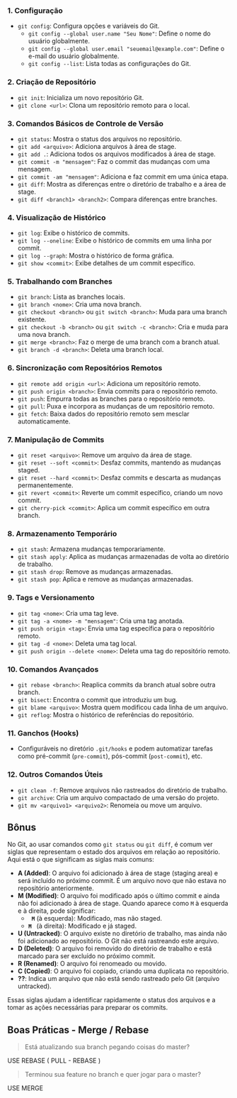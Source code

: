 ### 1. **Configuração**
- `git config`: Configura opções e variáveis do Git.
  - `git config --global user.name "Seu Nome"`: Define o nome do usuário globalmente.
  - `git config --global user.email "seuemail@example.com"`: Define o e-mail do usuário globalmente.
  - `git config --list`: Lista todas as configurações do Git.

### 2. **Criação de Repositório**
- `git init`: Inicializa um novo repositório Git.
- `git clone <url>`: Clona um repositório remoto para o local.

### 3. **Comandos Básicos de Controle de Versão**
- `git status`: Mostra o status dos arquivos no repositório.
- `git add <arquivo>`: Adiciona arquivos à área de stage.
- `git add .`: Adiciona todos os arquivos modificados à área de stage.
- `git commit -m "mensagem"`: Faz o commit das mudanças com uma mensagem.
- `git commit -am "mensagem"`: Adiciona e faz commit em uma única etapa.
- `git diff`: Mostra as diferenças entre o diretório de trabalho e a área de stage.
- `git diff <branch1> <branch2>`: Compara diferenças entre branches.

### 4. **Visualização de Histórico**
- `git log`: Exibe o histórico de commits.
- `git log --oneline`: Exibe o histórico de commits em uma linha por commit.
- `git log --graph`: Mostra o histórico de forma gráfica.
- `git show <commit>`: Exibe detalhes de um commit específico.

### 5. **Trabalhando com Branches**
- `git branch`: Lista as branches locais.
- `git branch <nome>`: Cria uma nova branch.
- `git checkout <branch>` ou `git switch <branch>`: Muda para uma branch existente.
- `git checkout -b <branch>` ou `git switch -c <branch>`: Cria e muda para uma nova branch.
- `git merge <branch>`: Faz o merge de uma branch com a branch atual.
- `git branch -d <branch>`: Deleta uma branch local.

### 6. **Sincronização com Repositórios Remotos**
- `git remote add origin <url>`: Adiciona um repositório remoto.
- `git push origin <branch>`: Envia commits para o repositório remoto.
- `git push`: Empurra todas as branches para o repositório remoto.
- `git pull`: Puxa e incorpora as mudanças de um repositório remoto.
- `git fetch`: Baixa dados do repositório remoto sem mesclar automaticamente.

### 7. **Manipulação de Commits**
- `git reset <arquivo>`: Remove um arquivo da área de stage.
- `git reset --soft <commit>`: Desfaz commits, mantendo as mudanças staged.
- `git reset --hard <commit>`: Desfaz commits e descarta as mudanças permanentemente.
- `git revert <commit>`: Reverte um commit específico, criando um novo commit.
- `git cherry-pick <commit>`: Aplica um commit específico em outra branch.

### 8. **Armazenamento Temporário**
- `git stash`: Armazena mudanças temporariamente.
- `git stash apply`: Aplica as mudanças armazenadas de volta ao diretório de trabalho.
- `git stash drop`: Remove as mudanças armazenadas.
- `git stash pop`: Aplica e remove as mudanças armazenadas.

### 9. **Tags e Versionamento**
- `git tag <nome>`: Cria uma tag leve.
- `git tag -a <nome> -m "mensagem"`: Cria uma tag anotada.
- `git push origin <tag>`: Envia uma tag específica para o repositório remoto.
- `git tag -d <nome>`: Deleta uma tag local.
- `git push origin --delete <nome>`: Deleta uma tag do repositório remoto.

### 10. **Comandos Avançados**
- `git rebase <branch>`: Reaplica commits da branch atual sobre outra branch.
- `git bisect`: Encontra o commit que introduziu um bug.
- `git blame <arquivo>`: Mostra quem modificou cada linha de um arquivo.
- `git reflog`: Mostra o histórico de referências do repositório.

### 11. **Ganchos (Hooks)**
- Configuráveis no diretório `.git/hooks` e podem automatizar tarefas como pré-commit (`pre-commit`), pós-commit (`post-commit`), etc.

### 12. **Outros Comandos Úteis**
- `git clean -f`: Remove arquivos não rastreados do diretório de trabalho.
- `git archive`: Cria um arquivo compactado de uma versão do projeto.
- `git mv <arquivo1> <arquivo2>`: Renomeia ou move um arquivo.

## Bônus

No Git, ao usar comandos como `git status` ou `git diff`, é comum ver siglas que representam o estado dos arquivos em relação ao repositório. Aqui está o que significam as siglas mais comuns:

- **A (Added)**: O arquivo foi adicionado à área de stage (staging area) e será incluído no próximo commit. É um arquivo novo que não estava no repositório anteriormente.
- **M (Modified)**: O arquivo foi modificado após o último commit e ainda não foi adicionado à área de stage. Quando aparece como `M` à esquerda e à direita, pode significar:
  - **` M`** (à esquerda): Modificado, mas não staged.
  - **`M `** (à direita): Modificado e já staged.
- **U (Untracked)**: O arquivo existe no diretório de trabalho, mas ainda não foi adicionado ao repositório. O Git não está rastreando este arquivo.
- **D (Deleted)**: O arquivo foi removido do diretório de trabalho e está marcado para ser excluído no próximo commit.
- **R (Renamed)**: O arquivo foi renomeado ou movido.
- **C (Copied)**: O arquivo foi copiado, criando uma duplicata no repositório.
- **??**: Indica um arquivo que não está sendo rastreado pelo Git (arquivo untracked).

Essas siglas ajudam a identificar rapidamente o status dos arquivos e a tomar as ações necessárias para preparar os commits.

## Boas Práticas - Merge / Rebase 

> Está atualizando sua branch pegando coisas do master?

USE REBASE ( PULL - REBASE ) 

> Terminou sua feature no branch e quer jogar para o master? 

USE MERGE 



